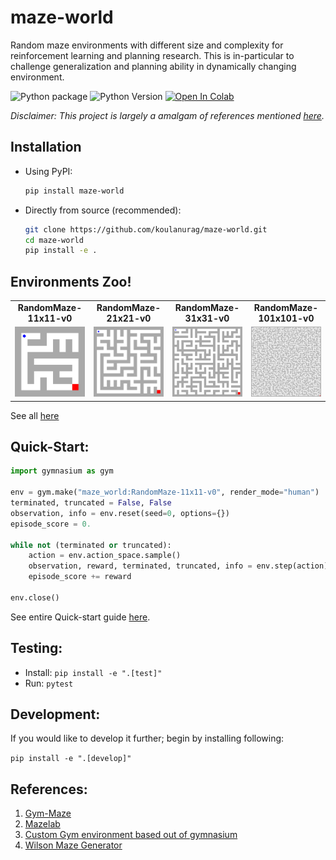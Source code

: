# maze-world

Random maze environments with different size and complexity for reinforcement learning and planning research. This is in-particular to challenge generalization and planning ability in dynamically changing environment.

![Python package](https://github.com/koulanurag/maze-world/workflows/Python%20package/badge.svg)
![Python Version](https://img.shields.io/pypi/pyversions/maze-world)
[![Open In Colab](https://colab.research.google.com/assets/colab-badge.svg)](https://colab.research.google.com/github/koulanurag/maze-world/blob/main/examples/colab_example.ipynb)


_Disclaimer: This project is largely a amalgam of references mentioned <a href=#references>here</a>._

## Installation

- Using PyPI:
   ```bash
   pip install maze-world
   ```

- Directly from source (recommended):
   ```bash
   git clone https://github.com/koulanurag/maze-world.git
   cd maze-world
   pip install -e .
   ```
## Environments Zoo!

<div style="text-align:center;">
  <table>
    <tr>
      <td><b>RandomMaze-11x11-v0</b></td>
      <td><b>RandomMaze-21x21-v0</b></td>
      <td><b>RandomMaze-31x31-v0</b></td>
      <td><b>RandomMaze-101x101-v0</b></td>
    </tr>
    <tr>
      <td><img src="docs/source/_static/gifs/RandomMaze-11x11-v0.gif" alt="RandomMAze-11x11-v0.gif" width="200"/></td>
      <td><img src="docs/source/_static/gifs/RandomMaze-21x21-v0.gif" alt="RandomMAze-21x21-v0.gif" width="200"/></td>
      <td><img src="docs/source/_static/gifs/RandomMaze-31x31-v0.gif" alt="RandomMAze-11x11-v0.gif" width="200"/></td>
      <td><img src="docs/source/_static/gifs/RandomMaze-101x101-v0.gif" alt="RandomMAze-21x21-v0.gif" width="200"/></td>
    </tr>
  </table>
</div>

See all [here](https://koulanurag.dev/maze-world/environments.html)

## Quick-Start:
```python
import gymnasium as gym

env = gym.make("maze_world:RandomMaze-11x11-v0", render_mode="human")
terminated, truncated = False, False
observation, info = env.reset(seed=0, options={})
episode_score = 0.

while not (terminated or truncated):
    action = env.action_space.sample()
    observation, reward, terminated, truncated, info = env.step(action)
    episode_score += reward

env.close()
```

See entire Quick-start guide [here](https://koulanurag.dev/maze-world/quick-start.html).

## Testing:

- Install: ```pip install -e ".[test]" ```
- Run: ```pytest```

## Development:

If you would like to develop it further; begin by installing following:

```pip install -e ".[develop]" ```

## References:
1. [Gym-Maze](https://github.com/MattChanTK/gym-maze)
2. [Mazelab](https://github.com/zuoxingdong/mazelab)
3. [Custom Gym environment based out of gymnasium](https://gymnasium.farama.org/tutorials/gymnasium_basics/environment_creation/)
4. [Wilson Maze Generator](https://github.com/CaptainFl1nt/WilsonMazeGenerator)